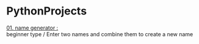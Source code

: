# PythonProjects

<p><a href="https://github.com/littleduck1219/PythonProjects/tree/main/01.beginner%20project/01.%20make%20name">01. name generator : </a><br>
          beginner type / Enter two names and combine them to create a new name</p>